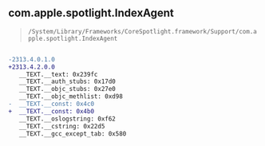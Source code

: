 ## com.apple.spotlight.IndexAgent

> `/System/Library/Frameworks/CoreSpotlight.framework/Support/com.apple.spotlight.IndexAgent`

```diff

-2313.4.0.1.0
+2313.4.2.0.0
   __TEXT.__text: 0x239fc
   __TEXT.__auth_stubs: 0x17d0
   __TEXT.__objc_stubs: 0x27e0
   __TEXT.__objc_methlist: 0xd98
-  __TEXT.__const: 0x4c0
+  __TEXT.__const: 0x4b0
   __TEXT.__oslogstring: 0xf62
   __TEXT.__cstring: 0x22d5
   __TEXT.__gcc_except_tab: 0x580

```
